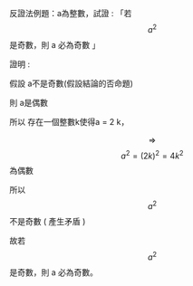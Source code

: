 反證法例題：a為整數，試證 : 「若$$a^{2}$$是奇數，則 a 必為奇數 」

證明 :

假設 a不是奇數\(假設結論的否命題\)

則 a是偶數

所以 存在一個整數k使得a = 2 k，

$$\Rightarrow $$ $$a^{2}= (2k)^{2}=4k^{2}$$ 為偶數

所以 $$a^{2}$$ 不是奇數 \( 產生矛盾 \)

故若 $$a^{2}$$是奇數，則 a 必為奇數。

